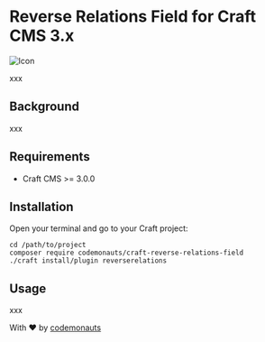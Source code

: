 # Reverse Relations Field for Craft CMS 3.x

![Icon](resources/reverse.png)

xxx

## Background

xxx

## Requirements

 * Craft CMS >= 3.0.0

## Installation

Open your terminal and go to your Craft project:

``` shell
cd /path/to/project
composer require codemonauts/craft-reverse-relations-field
./craft install/plugin reverserelations
```

## Usage

xxx

With ❤ by [codemonauts](https://codemonauts.com)
